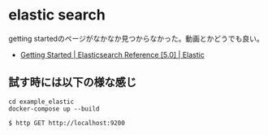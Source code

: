 # elastic search

getting startedのページがなかなか見つからなかった。動画とかどうでも良い。

- [Getting Started | Elasticsearch Reference [5.0] | Elastic](https://www.elastic.co/guide/en/elasticsearch/reference/current/getting-started.html)


## 試す時には以下の様な感じ

```
cd example_elastic
docker-compose up --build
```

```
$ http GET http://localhost:9200
```
